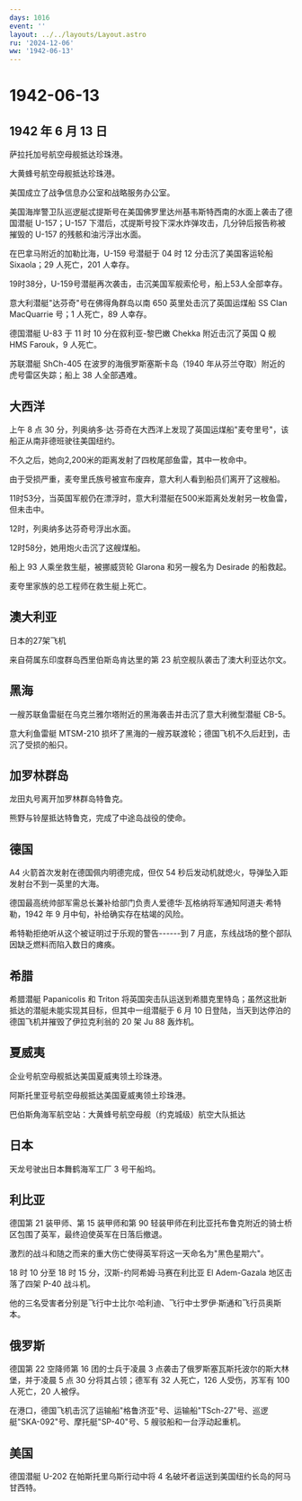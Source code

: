 ```yaml
---
days: 1016
event: ''
layout: ../../layouts/Layout.astro
ru: '2024-12-06'
ww: '1942-06-13'
---
```


# 1942-06-13

## 1942 年 6 月 13 日

萨拉托加号航空母舰抵达珍珠港。

大黄蜂号航空母舰抵达珍珠港。

美国成立了战争信息办公室和战略服务办公室。

美国海岸警卫队巡逻艇忒提斯号在美国佛罗里达州基韦斯特西南的水面上袭击了德国潜艇
U-157；U-157 下潜后，忒提斯号投下深水炸弹攻击，几分钟后报告称被摧毁的
U-157 的残骸和油污浮出水面。

在巴拿马附近的加勒比海，U-159 号潜艇于 04 时 12 分击沉了美国客运轮船
Sixaola；29 人死亡，201 人幸存。

19时38分，U-159号潜艇再次袭击，击沉美国军舰索伦号，船上53人全部幸存。

意大利潜艇"达芬奇"号在佛得角群岛以南 650 英里处击沉了英国运煤船 SS Clan
MacQuarrie 号；1 人死亡，89 人幸存。

德国潜艇 U-83 于 11 时 10 分在叙利亚-黎巴嫩 Chekka 附近击沉了英国 Q 舰
HMS Farouk，9 人死亡。

苏联潜艇 ShCh-405 在波罗的海俄罗斯塞斯卡岛（1940
年从芬兰夺取）附近的虎号雷区失踪；船上 38 人全部遇难。

## 大西洋

上午 8 点 30
分，列奥纳多·达·芬奇在大西洋上发现了英国运煤船"麦夸里号"，该船正从南非德班驶往美国纽约。

不久之后，她向2,200米的距离发射了四枚尾部鱼雷，其中一枚命中。

由于受损严重，麦夸里氏族号被宣布废弃，意大利人看到船员们离开了这艘船。

11时53分，当英国军舰仍在漂浮时，意大利潜艇在500米距离处发射另一枚鱼雷，但未击中。

12时，列奥纳多达芬奇号浮出水面。

12时58分，她用炮火击沉了这艘煤船。

船上 93 人乘坐救生艇，被挪威货轮 Glarona 和另一艘名为 Desirade
的船救起。

麦夸里家族的总工程师在救生艇上死亡。

## 澳大利亚

日本的27架飞机

来自荷属东印度群岛西里伯斯岛肯达里的第 23 航空舰队袭击了澳大利亚达尔文。

## 黑海

一艘苏联鱼雷艇在乌克兰雅尔塔附近的黑海袭击并击沉了意大利微型潜艇 CB-5。

意大利鱼雷艇 MTSM-210
损坏了黑海的一艘苏联渡轮；德国飞机不久后赶到，击沉了受损的船只。

## 加罗林群岛

龙田丸号离开加罗林群岛特鲁克。

熊野与铃屋抵达特鲁克，完成了中途岛战役的使命。

## 德国

A4 火箭首次发射在德国佩内明德完成，但仅 54
秒后发动机就熄火，导弹坠入距发射台不到一英里的大海。

德国最高统帅部军需总长兼补给部门负责人爱德华·瓦格纳将军通知阿道夫·希特勒，1942
年 9 月中旬，补给确实存在枯竭的风险。

希特勒拒绝听从这个被证明过于乐观的警告------到 7
月底，东线战场的整个部队因缺乏燃料而陷入数日的瘫痪。

## 希腊

希腊潜艇 Papanicolis 和 Triton
将英国突击队运送到希腊克里特岛；虽然这批新抵达的潜艇未能实现其目标，但其中一组潜艇于
6 月 10 日登陆，当天到达停泊的德国飞机并摧毁了伊拉克利翁的 20 架 Ju 88
轰炸机。

## 夏威夷

企业号航空母舰抵达美国夏威夷领土珍珠港。

阿斯托里亚号航空母舰抵达美国夏威夷领土珍珠港。

巴伯斯角海军航空站：大黄蜂号航空母舰（约克城级）航空大队抵达

## 日本

天龙号驶出日本舞鹤海军工厂 3 号干船坞。

## 利比亚

德国第 21 装甲师、第 15 装甲师和第 90
轻装甲师在利比亚托布鲁克附近的骑士桥区包围了英军，最终迫使英军在日落后撤退。

激烈的战斗和随之而来的重大伤亡使得英军将这一天命名为"黑色星期六"。

18 时 10 分至 18 时 15 分，汉斯-约阿希姆·马赛在利比亚 El Adem-Gazala
地区击落了四架 P-40 战斗机。

他的三名受害者分别是飞行中士比尔·哈利迪、飞行中士罗伊·斯通和飞行员奥斯本。

## 俄罗斯

德国第 22 空降师第 16 团的士兵于凌晨 3
点袭击了俄罗斯塞瓦斯托波尔的斯大林堡，并于凌晨 5 点 30
分将其占领；德军有 32 人死亡，126 人受伤，苏军有 100 人死亡，20 人被俘。

在港口，德国飞机击沉了运输船"格鲁济亚"号、运输船"TSch-27"号、巡逻艇"SKA-092"号、摩托艇"SP-40"号、5
艘驳船和一台浮动起重机。

## 美国

德国潜艇 U-202 在帕斯托里乌斯行动中将 4
名破坏者运送到美国纽约长岛的阿马甘西特。
